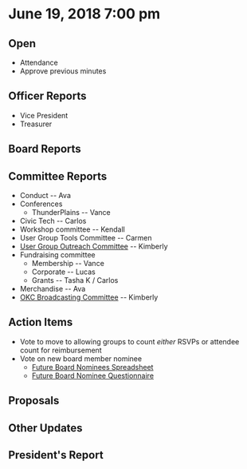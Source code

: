 # June 19, 2018 7:00 pm

## Open
* Attendance
* Approve previous minutes

## Officer Reports
* Vice President
* Treasurer

## Board Reports

## Committee Reports

* Conduct -- Ava
* Conferences
    - ThunderPlains -- Vance
* Civic Tech -- Carlos
* Workshop committee -- Kendall
* User Group Tools Committee -- Carmen
* [User Group Outreach Committee](https://github.com/techlahoma/board_meetings/blob/master/2018/committee_reports/06_usergroup_outreach.md) -- Kimberly
* Fundraising committee
    - Membership -- Vance
    - Corporate -- Lucas
    - Grants -- Tasha K / Carlos
* Merchandise -- Ava
* [OKC Broadcasting Committee](https://github.com/techlahoma/board_meetings/blob/master/2018/committee_reports/06_okc_broadcasting.md) -- Kimberly

## Action Items

* Vote to move to allowing groups to count _either_ RSVPs or attendee count for reimbursement
* Vote on new board member nominee
    - [Future Board Nominees Spreadsheet](https://docs.google.com/spreadsheets/d/16npdEpYtj61tsBG2gvzhAhuNkSHvE--OhiGouOotSB0/edit#gid=1840053571)
    - [Future Board Nominee Questionnaire](https://goo.gl/forms/wvZVpodJIelOSWhD3)

## Proposals

## Other Updates

## President's Report 
